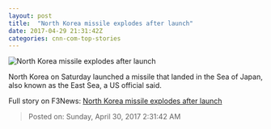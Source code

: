 ```yaml
---
layout: post
title:  "North Korea missile explodes after launch"
date: 2017-04-29 21:31:42Z
categories: cnn-com-top-stories
---
```


![North Korea missile explodes after launch](http://i2.cdn.cnn.com/cnnnext/dam/assets/170414225336-03-kim-jong-un-salutes-0414-super-tease.jpg)

North Korea on Saturday launched a missile that landed in the Sea of Japan, also known as the East Sea, a US official said.


Full story on F3News: [North Korea missile explodes after launch](http://www.f3nws.com/n/M3tWvH)

> Posted on: Sunday, April 30, 2017 2:31:42 AM
